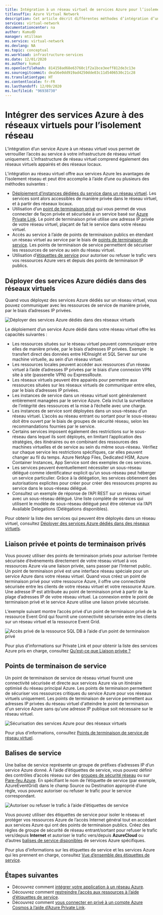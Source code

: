 ```yaml
---
title: Intégration à un réseau virtuel de services Azure pour l’isolement réseau
titlesuffix: Azure Virtual Network
description: Cet article décrit différentes méthodes d’intégration d’un service Azure à un réseau virtuel qui vous permet d’accéder en toute sécurité au service Azure.
services: virtual-network
documentationcenter: na
author: KumudD
manager: mtillman
ms.service: virtual-network
ms.devlang: NA
ms.topic: conceptual
ms.workload: infrastructure-services
ms.date: 12/01/2020
ms.author: kumud
ms.openlocfilehash: 814158ad68e63760c1f2a1bce3eeff812de3c13e
ms.sourcegitcommit: dea56e0dd919ad4250dde03c11d5406530c21c28
ms.translationtype: HT
ms.contentlocale: fr-FR
ms.lasthandoff: 12/09/2020
ms.locfileid: "96938730"
---
```

# <a name="integrate-azure-services-with-virtual-networks-for-network-isolation"></a>Intégrer des services Azure à des réseaux virtuels pour l’isolement réseau

L’intégration d’un service Azure à un réseau virtuel vous permet de verrouiller l’accès au service à votre infrastructure de réseau virtuel uniquement. L’infrastructure de réseau virtuel comprend également des réseaux virtuels appairés et des réseaux locaux.

L’intégration au réseau virtuel offre aux services Azure les avantages de l’isolement réseau et peut être accomplie à l’aide d’une ou plusieurs des méthodes suivantes :
- [Déploiement d’instances dédiées du service dans un réseau virtuel](virtual-network-service-endpoints-overview.md). Les services sont alors accessibles de manière privée dans le réseau virtuel, et à partir des réseaux locaux.
- Utilisation d’un [point de terminaison privé](../private-link/private-endpoint-overview.md) qui vous permet de vous connecter de façon privée et sécurisée à un service basé sur [Azure Private Link](../private-link/private-link-overview.md). Le point de terminaison privé utilise une adresse IP privée de votre réseau virtuel, plaçant de fait le service dans votre réseau virtuel.
- Accès au service à l’aide de points de terminaison publics en étendant un réseau virtuel au service par le biais de [points de terminaison de service](virtual-network-service-endpoints-overview.md). Les points de terminaison de service permettent de sécuriser les ressources de service au sein du réseau virtuel.
- Utilisation d’[étiquettes de service](service-tags-overview.md) pour autoriser ou refuser le trafic vers vos ressources Azure vers et depuis des points de terminaison IP publics.

## <a name="deploy-dedicated-azure-services-into-virtual-networks"></a>Déployer des services Azure dédiés dans des réseaux virtuels

Quand vous déployez des services Azure dédiés sur un réseau virtuel, vous pouvez communiquer avec les ressources de service de manière privée, par le biais d’adresses IP privées.

![Déployer des services Azure dédiés dans des réseaux virtuels](./media/virtual-network-for-azure-services/deploy-service-into-vnet.png)

Le déploiement d’un service Azure dédié dans votre réseau virtuel offre les capacités suivantes :
- Les ressources situées sur le réseau virtuel peuvent communiquer entre elles de manière privée, par le biais d’adresses IP privées. Exemple : le transfert direct des données entre HDInsight et SQL Server sur une machine virtuelle, au sein d’un réseau virtuel.
- Les ressources locales peuvent accéder aux ressources d’un réseau virtuel à l’aide d’adresses IP privées par le biais d’une connexion VPN site à site (passerelle VPN) ou ExpressRoute.
- Les réseaux virtuels peuvent être appairés pour permettre aux ressources situées sur les réseaux virtuels de communiquer entre elles, par le biais d’adresses IP privées.
- Les instances de service dans un réseau virtuel sont généralement entièrement managées par le service Azure. Cela inclut la surveillance de l’intégrité des ressources et la mise à l’échelle avec une charge.
- Les instances de service sont déployées dans un sous-réseau d’un réseau virtuel. L’accès au réseau entrant ou sortant pour le sous-réseau doit être ouvert par le biais de groupes de sécurité réseau, selon les recommandations fournies par le service.
- Certains services imposent également des restrictions sur le sous-réseau dans lequel ils sont déployés, en limitant l’application des stratégies, des itinéraires ou en combinant des ressources des machines virtuelles et de service au sein du même sous-réseau. Vérifiez sur chaque service les restrictions spécifiques, car elles peuvent changer au fil du temps. Azure NetApp Files, Dedicated HSM, Azure Container Instances, App Service sont des exemples de ces services.
- Les services peuvent éventuellement nécessiter un sous-réseau délégué comme identificateur explicit qu’un sous-réseau peut héberger un service particulier. Grâce à la délégation, les services obtiennent des autorisations explicites pour créer pour créer des ressources propres au service dans le sous-réseau délégué.
- Consultez un exemple de réponse de l’API REST sur un réseau virtuel avec un sous-réseau délégué. Une liste complète de services qui utilisent le modèle de sous-réseau délégué peut être obtenue via l’API Available Delegations (Délégations disponibles).

Pour obtenir la liste des services qui peuvent être déployés dans un réseau virtuel, consultez [Déployer des services Azure dédiés dans des réseaux virtuels](virtual-network-for-azure-services.md).

## <a name="private-link-and-private-endpoints"></a>Liaison privée et points de terminaison privés

Vous pouvez utiliser des points de terminaison privés pour autoriser l’entrée sécurisée d’événements directement de votre réseau virtuel à vos ressources Azure via une liaison privée, sans passer par l’Internet public. Un point de terminaison privé est une interface réseau spéciale pour un service Azure dans votre réseau virtuel. Quand vous créez un point de terminaison privé pour votre ressource Azure, il offre une connectivité sécurisée entre les clients de votre réseau virtuel et votre ressource Azure. Une adresse IP est attribuée au point de terminaison privé à partir de la plage d’adresses IP de votre réseau virtuel. La connexion entre le point de terminaison privé et le service Azure utilise une liaison privée sécurisée.

L’exemple suivant montre l’accès privé d’un point de terminaison privé de la ressource Event Grid qui fournit une connectivité sécurisée entre les clients sur un réseau virtuel et la ressource Event Grid.

![Accès privé de la ressource SQL DB à l’aide d’un point de terminaison privé](./media/network-isolation/architecture-diagram.png)

Pour plus d’informations sur Private Link et pour obtenir la liste des services Azure pris en charge, consultez [Qu’est-ce que Liaison privée ?](../private-link/private-link-overview.md)

## <a name="service-endpoints"></a>Points de terminaison de service
Un point de terminaison de service de réseau virtuel fournit une connectivité sécurisée et directe aux services Azure via un itinéraire optimisé du réseau principal Azure. Les points de terminaison permettent de sécuriser vos ressources critiques du service Azure pour vos réseaux virtuels uniquement. Les points de terminaison de service permettent aux adresses IP privées du réseau virtuel d'atteindre le point de terminaison d'un service Azure sans qu'une adresse IP publique soit nécessaire sur le réseau virtuel.

![Sécurisation des services Azure pour des réseaux virtuels](./media/virtual-network-service-endpoints-overview/VNet_Service_Endpoints_Overview.png)

Pour plus d’informations, consultez [Points de terminaison de service de réseau virtuel](virtual-network-service-endpoints-overview.md).

## <a name="service-tags"></a>Balises de service

Une balise de service représente un groupe de préfixes d’adresses IP d’un service Azure donné. À l’aide d’étiquettes de service, vous pouvez définir des contrôles d’accès réseau sur des [groupes de sécurité réseau](https://docs.microsoft.com/azure/virtual-network/security-overview#security-rules) ou sur [Pare-feu Azure](https://docs.microsoft.com/azure/firewall/service-tags). En spécifiant le nom de l’étiquette de service (par exemple, AzureEventGrid) dans le champ Source ou Destination approprié d’une règle, vous pouvez autoriser ou refuser le trafic pour le service correspondant.

![Autoriser ou refuser le trafic à l’aide d’étiquettes de service](./media/network-isolation/service-tags.png)

Vous pouvez utiliser des étiquettes de service pour isoler le réseau et protéger vos ressources Azure de l’accès Internet général tout en accédant aux services Azure qui ont des points de terminaison publics. Créez des règles de groupe de sécurité de réseau entrant/sortant pour refuser le trafic vers/depuis **Internet** et autoriser le trafic vers/depuis **AzureCloud** ou d’autres [balises de service disponibles](service-tags-overview.md#available-service-tags) de services Azure spécifiques.

Pour plus d’informations sur les étiquettes de service et les services Azure qui les prennent en charge, consultez [Vue d’ensemble des étiquettes de service](service-tags-overview.md).

## <a name="next-steps"></a>Étapes suivantes

- Découvrez comment [intégrer votre application à un réseau Azure](../app-service/web-sites-integrate-with-vnet.md).
- Découvrez comment [restreindre l’accès aux ressources à l’aide d’étiquettes de service](tutorial-restrict-network-access-to-resources.md).
- Découvrez comment [vous connecter en privé à un compte Azure Cosmos à l’aide d’Azure Private Link](../private-link/create-private-endpoint-cosmosdb-portal.md).